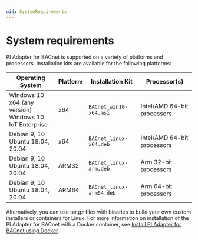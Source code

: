 ```yaml
---
uid: SystemRequirements
---
```


# System requirements

PI Adapter for BACnet is supported on a variety of platforms and processors. Installation kits are available for the following platforms:

| Operating System | Platform | Installation Kit | Processor(s) |
|------------------|----------|------------------|--------------|
| Windows 10 x64 (any version) <br> Windows 10 IoT Enterprise  | x64 | `BACnet_win10-x64.msi`     | Intel/AMD 64-bit processors |
| Debian 9, 10 <br> Ubuntu 18.04, 20.04 | x64 | `BACnet_linux-x64.deb`     | Intel/AMD 64-bit processors |
| Debian 9, 10 <br> Ubuntu 18.04, 20.04 | ARM32 | `BACnet_linux-arm.deb`  | Arm 32-bit processors |
| Debian 9, 10 <br> Ubuntu 18.04, 20.04 | ARM64 | `BACnet_linux-arm64.deb`  | Arm 64-bit processors |

Alternatively, you can use tar.gz files with binaries to build your own custom installers or containers for Linux. For more information on installation of the PI Adapter for BACnet with a Docker container, see [Install PI Adapter for BACnet using Docker](xref:InstallPIAdapterForBACnetUsingDocker).
